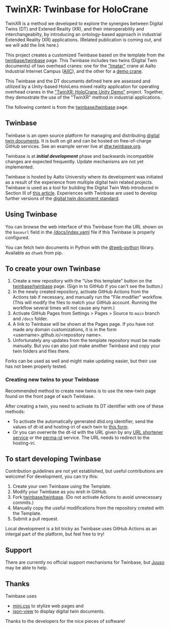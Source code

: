 # TwinXR: Twinbase for HoloCrane

TwinXR is a method we developed to explore the synergies between Digital Twins (DT) and Extened Reality (XR), and their interoperability and interchangeabilty, by introducing an ontology-based approach in industrial Extended Reality (XR) applications. (Related publication is coming out, and we will add the link here.) 

This project creates a customized Twinbase based on the template from the [twinbase/twinbase](https://github.com/twinbase/twinbase) page. This Twinbase includes two twins (Digital Twin documents) of two overhead cranes: one for the ["Imatar"](https://github.com/Plan-T42/TwinXR-TwinBase-for-HoloCrane/tree/main/docs/9239c7e4-8f96-449a-8f34-3e2d84cea4ff) crane at Aalto Industrial Internet Campus ([AIIC](https://www.aalto.fi/en/industrial-internet-campus/ilmatar-open-innovation-environment)), and the other for a [demo crane](https://github.com/Plan-T42/TwinXR-TwinBase-for-HoloCrane/tree/main/docs/d5657f92-ee00-4ca6-b124-f7b4261d87d4). 

This Twinbase and the DT documents defined here are assessed and utilized by a Unity-based HoloLens mixed reality application for operating overhead cranes in the ["TwinXR: HoloCrane Unity Demo"](https://github.com/Plan-T42/TwinXR-HoloCrane-Unity-Demo) project. Together, they demostrate the use of the "TwinXR" method in industrial applications.

The following content is from the [twinbase/twinbase](https://github.com/twinbase/twinbase) page. 


## Twinbase

Twinbase is an open source platform for managing and distributing [digital twin documents](https://doi.org/10.1109/ACCESS.2020.3045856).
It is built on git and can be hosted on free-of-charge GitHub services.
See an example server live at [dtw.twinbase.org](https://dtw.twinbase.org).

Twinbase is at __*initial development*__ phase and backwards incompatible changes are expected frequently.
Update mechanisms are not yet implemented.

Twinbase is hosted by Aalto University where its development was initiated as a result of the experience from multiple digital twin related projects.
Twinbase is used as a tool for building the Digital Twin Web introduced in Section III of [this article](https://doi.org/10.1109/ACCESS.2020.3045856).
Experiences with Twinbase are used to develop further versions of the [digital twin document standard](https://github.com/AaltoIIC/dt-document).

## Using Twinbase

You can browse the web interface of this Twinbase from the URL shown on the `baseurl` field in the [/docs/index.yaml](/docs/index.yaml) file if this Twinbase is properly configured.

You can fetch twin documents in Python with the [dtweb-python](https://github.com/juusoautiosalo/dtweb-python) library. Available as `dtweb` from pip.

## To create your own Twinbase

1. Create a new repository with the "Use this template" button on the [twinbase/twinbase](https://github.com/twinbase/twinbase) page. (Sign in to GitHub if you can't see the button.)
2. In the newly created repository, activate GitHub Actions from the Actions tab if necessary, and manually run the "File modifier" workflow. (This will modify the files to match your GitHub account. Running the workflow several times will not cause any harm.)
3. Activate GitHub Pages from Settings > Pages > Source to `main` branch and `/docs` folder.
4. A link to Twinbase will be shown at the Pages page. If you have not made any domain customizations, it is in the form \<username\>.github.io/\<repository name\>.
5. Unfortunately any updates from the template repository must be made manually. But you can also just make another Twinbase and copy your twin folders and files there.

Forks can be used as well and might make updating easier, but their use has not been properly tested.

### Creating new twins to your Twinbase

Recommended method to create new twins is to use the new-twin page found on the front page of each Twinbase.

After creating a twin, you need to activate its DT identifier with one of these methods: 
   - To activate the automatically generated dtid.org identifier, send the values of dt-id and hosting-iri of each twin to [this form](https://dtid.org/form).
   - Or you can overwrite the dt-id with the URL given by any [URL shortener service](https://en.wikipedia.org/wiki/URL_shortening#Services) or the [perma-id](https://github.com/perma-id/w3id.org) service. The URL needs to redirect to the hosting-iri.

## To start developing Twinbase

Contribution guidelines are not yet established, but useful contributions are welcome! For development, you can try this:
1. Create your own Twinbase using the Template.
2. Modify your Twinbase as you wish in GitHub.
3. Fork [twinbase/twinbase](https://github.com/twinbase/twinbase). (Do not activate Actions to avoid unnecessary commits.)
4. Manually copy the useful modifications from the repository created with the Template.
5. Submit a pull request.

Local development is a bit tricky as Twinbase uses GitHub Actions as an intergal part of the platform, but feel free to try!

## Support

There are currently no official support mechanisms for Twinbase, but [Juuso](https://juu.so) may be able to help.

## Thanks

Twinbase uses
- [mini.css](https://minicss.org/) to stylize web pages and 
- [json-view](https://github.com/pgrabovets/json-view) to display digital twin documents.

Thanks to the developers for the nice pieces of software!
